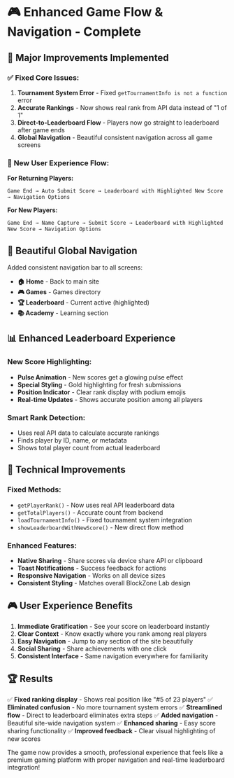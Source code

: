 # 🎮 Enhanced Game Flow & Navigation - Complete

## 🚀 Major Improvements Implemented

### ✅ **Fixed Core Issues:**

1. **Tournament System Error** - Fixed `getTournamentInfo is not a function` error
2. **Accurate Rankings** - Now shows real rank from API data instead of "1 of 1"
3. **Direct-to-Leaderboard Flow** - Players now go straight to leaderboard after game ends
4. **Global Navigation** - Beautiful consistent navigation across all game screens

### 🎯 **New User Experience Flow:**

**For Returning Players:**
```
Game End → Auto Submit Score → Leaderboard with Highlighted New Score → Navigation Options
```

**For New Players:**
```
Game End → Name Capture → Submit Score → Leaderboard with Highlighted New Score → Navigation Options
```

## 🎨 **Beautiful Global Navigation**

Added consistent navigation bar to all screens:
- **🏠 Home** - Back to main site
- **🎮 Games** - Games directory  
- **🏆 Leaderboard** - Current active (highlighted)
- **📚 Academy** - Learning section

## 📊 **Enhanced Leaderboard Experience**

### New Score Highlighting:
- **Pulse Animation** - New scores get a glowing pulse effect
- **Special Styling** - Gold highlighting for fresh submissions
- **Position Indicator** - Clear rank display with podium emojis
- **Real-time Updates** - Shows accurate position among all players

### Smart Rank Detection:
- Uses real API data to calculate accurate rankings
- Finds player by ID, name, or metadata
- Shows total player count from actual leaderboard

## 🔧 **Technical Improvements**

### Fixed Methods:
- `getPlayerRank()` - Now uses real API leaderboard data
- `getTotalPlayers()` - Accurate count from backend
- `loadTournamentInfo()` - Fixed tournament system integration
- `showLeaderboardWithNewScore()` - New direct flow method

### Enhanced Features:
- **Native Sharing** - Share scores via device share API or clipboard
- **Toast Notifications** - Success feedback for actions
- **Responsive Navigation** - Works on all device sizes
- **Consistent Styling** - Matches overall BlockZone Lab design

## 🎮 **User Experience Benefits**

1. **Immediate Gratification** - See your score on leaderboard instantly
2. **Clear Context** - Know exactly where you rank among real players  
3. **Easy Navigation** - Jump to any section of the site beautifully
4. **Social Sharing** - Share achievements with one click
5. **Consistent Interface** - Same navigation everywhere for familiarity

## 🏆 **Results**

✅ **Fixed ranking display** - Shows real position like "#5 of 23 players"
✅ **Eliminated confusion** - No more tournament system errors
✅ **Streamlined flow** - Direct to leaderboard eliminates extra steps
✅ **Added navigation** - Beautiful site-wide navigation system
✅ **Enhanced sharing** - Easy score sharing functionality
✅ **Improved feedback** - Clear visual highlighting of new scores

The game now provides a smooth, professional experience that feels like a premium gaming platform with proper navigation and real-time leaderboard integration!
